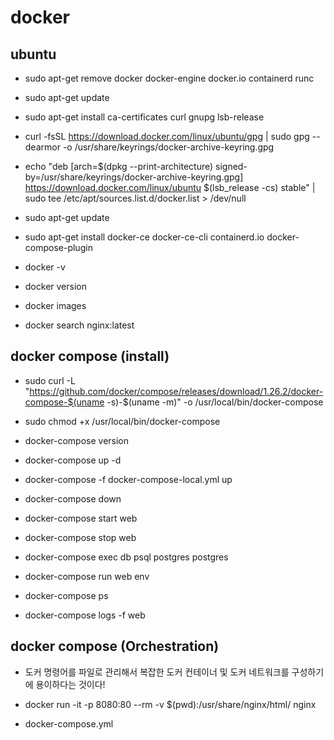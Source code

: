 # docker

## ubuntu

- sudo apt-get remove docker docker-engine docker.io containerd runc
- sudo apt-get update
- sudo apt-get install ca-certificates curl gnupg lsb-release

- curl -fsSL https://download.docker.com/linux/ubuntu/gpg | sudo gpg --dearmor -o /usr/share/keyrings/docker-archive-keyring.gpg
- echo "deb [arch=$(dpkg --print-architecture) signed-by=/usr/share/keyrings/docker-archive-keyring.gpg] https://download.docker.com/linux/ubuntu $(lsb_release -cs) stable" | sudo tee /etc/apt/sources.list.d/docker.list > /dev/null

- sudo apt-get update
- sudo apt-get install docker-ce docker-ce-cli containerd.io docker-compose-plugin

- docker -v
- docker version
- docker images
- docker search nginx:latest

## docker compose (install)

- sudo curl -L "https://github.com/docker/compose/releases/download/1.26.2/docker-compose-$(uname -s)-$(uname -m)" -o /usr/local/bin/docker-compose
- sudo chmod +x /usr/local/bin/docker-compose
- docker-compose version

- docker-compose up -d
- docker-compose -f docker-compose-local.yml up
- docker-compose down

- docker-compose start web
- docker-compose stop web

- docker-compose exec db psql postgres postgres
- docker-compose run web env

- docker-compose ps
- docker-compose logs -f web

## docker compose (Orchestration)

- 도커 명령어를 파일로 관리해서 복잡한 도커 컨테이너 및 도커 네트워크를 구성하기에 용이하다는 것이다!

- docker run -it -p 8080:80 --rm -v $(pwd):/usr/share/nginx/html/ nginx
- docker-compose.yml
